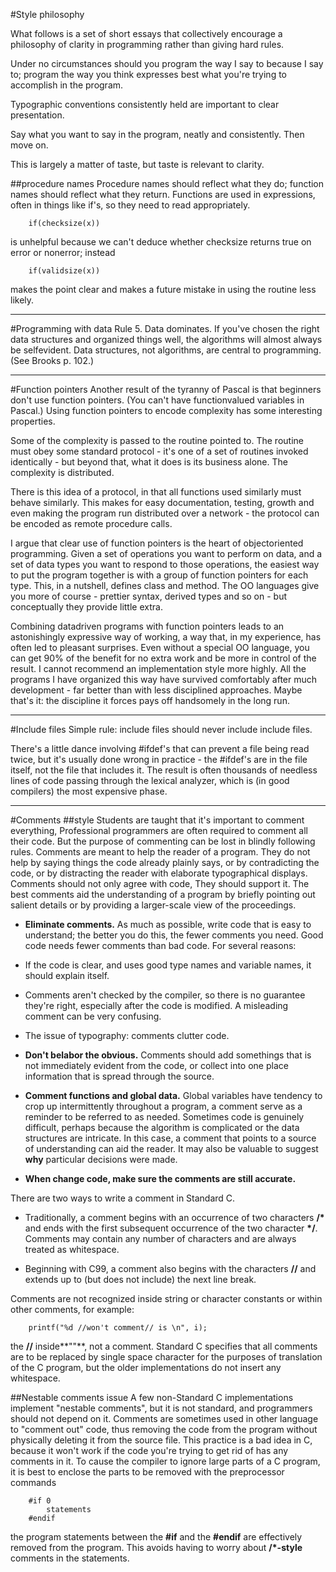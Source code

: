 #Style philosophy

What follows is a set of short essays that collectively encourage a philosophy of clarity in programming rather than giving hard rules.

Under no circumstances should you program the way I say to because I say to; program the way you think expresses best what you're trying to accomplish in the program.

Typographic conventions consistently held are important to clear presentation.

Say what you want to say in the program, neatly and consistently.  Then move on. 

This is largely a matter of taste, but taste is relevant to clarity. 

##procedure names
 Procedure names should reflect what they do; function names should reflect what they return.  Functions are used in expressions, often in things like if's, so they need to read appropriately. 
 
        if(checksize(x))

is unhelpful because we can't deduce whether checksize returns true on error or non­error; instead

        if(validsize(x))

makes the point clear and makes a future mistake in using the routine less likely. 

------
#Programming with data
Rule 5.  Data dominates.  If you've chosen the right data structures and organized things well, the algorithms will almost always be self­evident.  Data structures, not algorithms, are central to programming.  (See Brooks p. 102.) 

------
#Function pointers
Another result of the tyranny of Pascal is that beginners don't use function pointers.  (You can't have function­valued variables in Pascal.) Using function pointers to encode complexity has some interesting properties.

Some of the complexity is passed to the routine pointed to.  The routine must obey some standard protocol - it's one of a set of routines invoked identically - but beyond that, what it does is its business alone.  The complexity is distributed.

There is this idea of a protocol, in that all functions used similarly must behave similarly.  This makes for easy documentation, testing, growth and even making the program run distributed over a network - the protocol can be encoded as remote procedure calls.

I argue that clear use of function pointers is the heart of object­oriented programming.  Given a set of operations you want to perform on data, and a set of data types you want to respond to those operations, the easiest way to put the program together is with a group of function pointers for each type.  This, in a nutshell, defines class and method.  The O­O languages give you more of course - prettier syntax, derived types and so on - but conceptually they provide little extra.

Combining data­driven programs with function pointers leads to an astonishingly expressive way of working, a way that, in my experience, has often led to pleasant surprises. Even without a special O­O language, you can get 90% of the benefit for no extra work and be more in control of the result.  I cannot recommend an implementation style more highly.  All the programs I have organized this way have survived comfortably after much development - far better than with less disciplined approaches.  Maybe that's it: the discipline it forces pays off handsomely in the long run. 

------
#Include files
Simple rule: include files should never include include files. 

 There's a little dance involving #ifdef's that can prevent a file being read twice, but it's usually done wrong in practice - the #ifdef's are in the file itself, not the file that includes it.  The result is often thousands of needless lines of code passing through the lexical analyzer, which is (in good compilers) the most expensive phase. 

------

#Comments
##style
Students are taught that it's important to comment everything, Professional programmers are often required to comment all their code. But the purpose of commenting can be lost in blindly following rules. Comments are meant to help the reader of a program. They do not help by saying things the code already plainly says, or by contradicting the code, or by distracting the reader with elaborate typographical displays. Comments should not only agree with code, They should support it. The best comments aid the understanding of a  program by briefly pointing out salient details or by providing a larger-scale view of the proceedings.

*    **Eliminate comments.** As much as possible, write code that is easy to understand; the better you do this, the fewer comments you need. Good code needs fewer comments than bad code. For several reasons:

   * If the code is clear, and uses good type names and variable names, it should explain itself.
	 
   * Comments aren't checked by the compiler, so there is no guarantee they're right, especially after the code is modified.  A misleading comment can be very confusing.
   * The issue of typography: comments clutter code.

*   **Don't belabor the obvious.**  Comments should add somethings that is not immediately evident from the code, or collect into one place information that is spread through the source.

*   **Comment functions and global data.** Global variables have tendency to crop up intermittently throughout a program, a comment serve as a reminder to be referred to as needed. Sometimes code is genuinely difficult, perhaps because the algorithm is complicated or the data structures are intricate. In this case, a comment that points to a source of understanding can aid the reader. It may also be valuable to suggest **why** particular decisions were made.

*   **When change code, make sure the comments are still accurate.** 

There are two ways to write a comment in Standard C. 

*    Traditionally, a comment begins with an occurrence of two characters **/\*** and ends with the first subsequent occurrence of the two character **\*/**. Comments may contain any number of characters and are always treated as whitespace.

*    Beginning with C99, a comment also begins with the characters **//** and extends up to (but does not include) the next line break.

Comments are not recognized inside string or character constants or within other comments, for example:

	    printf("%d //won't comment// is \n", i);

the **//** inside**""**, not a comment. Standard C specifies that all comments are to be replaced by single space character for the purposes of translation of the C program, but the older implementations do not insert any whitespace.

##Nestable comments issue
A few non-Standard C implementations implement "nestable comments", but it is not standard, and programmers should not depend on it. Comments are sometimes used in other language to "comment out" code, thus removing the code from the program without physically deleting it from the source file. This practice is a bad idea in C, because it won't work if the code you're trying to get rid of has any comments in it. To cause the compiler to ignore large parts of a C program, it is best to enclose the parts to be removed with the preprocessor commands

	    #if 0
			statements
	    #endif

the program statements between the **#if** and the **#endif** are effectively removed from the program. This avoids having to worry about **/*-style** comments in the statements. 
	

